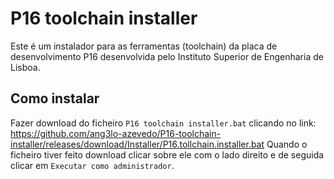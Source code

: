 # P16 toolchain installer
Este é um instalador para as ferramentas (toolchain) da placa de desenvolvimento P16 desenvolvida pelo Instituto Superior de Engenharia de Lisboa.

## Como instalar
Fazer download do ficheiro `P16 toolchain installer.bat` clicando no link:
https://github.com/ang3lo-azevedo/P16-toolchain-installer/releases/download/Installer/P16.tollchain.installer.bat
Quando o ficheiro tiver feito download clicar sobre ele com o lado direito e de seguida clicar em `Executar como administrador`.
